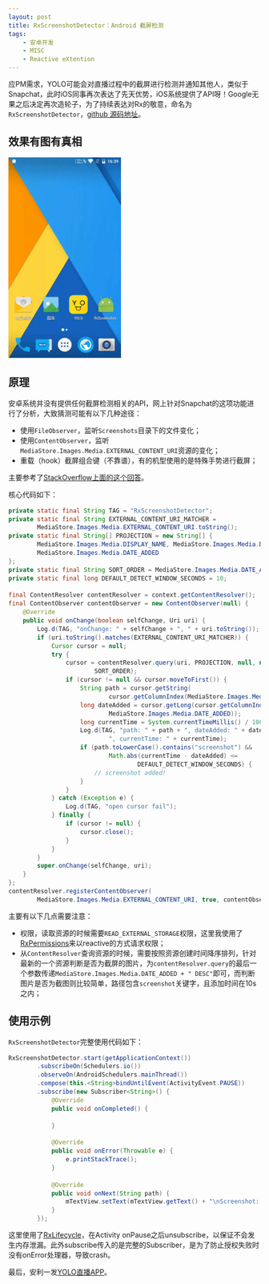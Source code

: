 ```yaml
---
layout: post
title: RxScreenshotDetector：Android 截屏检测
tags:
    - 安卓开发
    - MISC
    - Reactive eXtention
---
```


应PM需求，YOLO可能会对直播过程中的截屏进行检测并通知其他人，类似于Snapchat，此时iOS同事再次表达了先天优势，iOS系统提供了API呀！Google无果之后决定再次造轮子，为了持续表达对Rx的敬意，命名为`RxScreenshotDetector`，[github 源码地址](https://github.com/Piasy/RxScreenshotDetector)。

## 效果有图有真相

<img src="/img/9/screenshot-detector-demo.gif" alt="screenshot-detector-demo" style="height:400px">

## 原理

安卓系统并没有提供任何截屏检测相关的API，网上针对Snapchat的这项功能进行了分析，大致猜测可能有以下几种途径：

+  使用`FileObserver`，监听`Screenshots`目录下的文件变化；
+  使用`ContentObserver`，监听`MediaStore.Images.Media.EXTERNAL_CONTENT_URI`资源的变化；
+  重载（hook）截屏组合键（不靠谱），有的机型使用的是特殊手势进行截屏；

主要参考了[StackOverflow上面的这个回答](http://stackoverflow.com/a/29624090/3077508)。

核心代码如下：

~~~ java
private static final String TAG = "RxScreenshotDetector";
private static final String EXTERNAL_CONTENT_URI_MATCHER =
        MediaStore.Images.Media.EXTERNAL_CONTENT_URI.toString();
private static final String[] PROJECTION = new String[] {
        MediaStore.Images.Media.DISPLAY_NAME, MediaStore.Images.Media.DATA,
        MediaStore.Images.Media.DATE_ADDED
};
private static final String SORT_ORDER = MediaStore.Images.Media.DATE_ADDED + " DESC";
private static final long DEFAULT_DETECT_WINDOW_SECONDS = 10;

final ContentResolver contentResolver = context.getContentResolver();
final ContentObserver contentObserver = new ContentObserver(null) {
    @Override
    public void onChange(boolean selfChange, Uri uri) {
        Log.d(TAG, "onChange: " + selfChange + ", " + uri.toString());
        if (uri.toString().matches(EXTERNAL_CONTENT_URI_MATCHER)) {
            Cursor cursor = null;
            try {
                cursor = contentResolver.query(uri, PROJECTION, null, null,
                        SORT_ORDER);
                if (cursor != null && cursor.moveToFirst()) {
                    String path = cursor.getString(
                            cursor.getColumnIndex(MediaStore.Images.Media.DATA));
                    long dateAdded = cursor.getLong(cursor.getColumnIndex(
                            MediaStore.Images.Media.DATE_ADDED));
                    long currentTime = System.currentTimeMillis() / 1000;
                    Log.d(TAG, "path: " + path + ", dateAdded: " + dateAdded +
                            ", currentTime: " + currentTime);
                    if (path.toLowerCase().contains("screenshot") &&
                            Math.abs(currentTime - dateAdded) <=
                                    DEFAULT_DETECT_WINDOW_SECONDS) {
                        // screenshot added!
                    }
                }
            } catch (Exception e) {
                Log.d(TAG, "open cursor fail");
            } finally {
                if (cursor != null) {
                    cursor.close();
                }
            }
        }
        super.onChange(selfChange, uri);
    }
};
contentResolver.registerContentObserver(
        MediaStore.Images.Media.EXTERNAL_CONTENT_URI, true, contentObserver);
~~~

主要有以下几点需要注意：

+  权限，读取资源的时候需要`READ_EXTERNAL_STORAGE`权限，这里我使用了[RxPermissions](https://github.com/tbruyelle/RxPermissions)来以reactive的方式请求权限；
+  从`ContentResolver`查询资源的时候，需要按照资源创建时间降序排列，针对最新的一个资源判断是否为截屏的图片，为`contentResolver.query`的最后一个参数传递`MediaStore.Images.Media.DATE_ADDED + " DESC"`即可，而判断图片是否为截图则比较简单，路径包含`screenshot`关键字，且添加时间在10s之内；

## 使用示例

`RxScreenshotDetector`完整使用代码如下：

~~~ java
RxScreenshotDetector.start(getApplicationContext())
        .subscribeOn(Schedulers.io())
        .observeOn(AndroidSchedulers.mainThread())
        .compose(this.<String>bindUntilEvent(ActivityEvent.PAUSE))
        .subscribe(new Subscriber<String>() {
            @Override
            public void onCompleted() {

            }

            @Override
            public void onError(Throwable e) {
                e.printStackTrace();
            }

            @Override
            public void onNext(String path) {
                mTextView.setText(mTextView.getText() + "\nScreenshot: " + path);
            }
        });
~~~

这里使用了[RxLifecycle](https://github.com/trello/RxLifecycle)，在Activity onPause之后unsubscribe，以保证不会发生内存泄漏。此外subscribe传入的是完整的Subscriber，是为了防止授权失败时没有onError处理器，导致crash。

最后，安利一发[YOLO直播APP](https://www.yoloyolo.tv/)。
